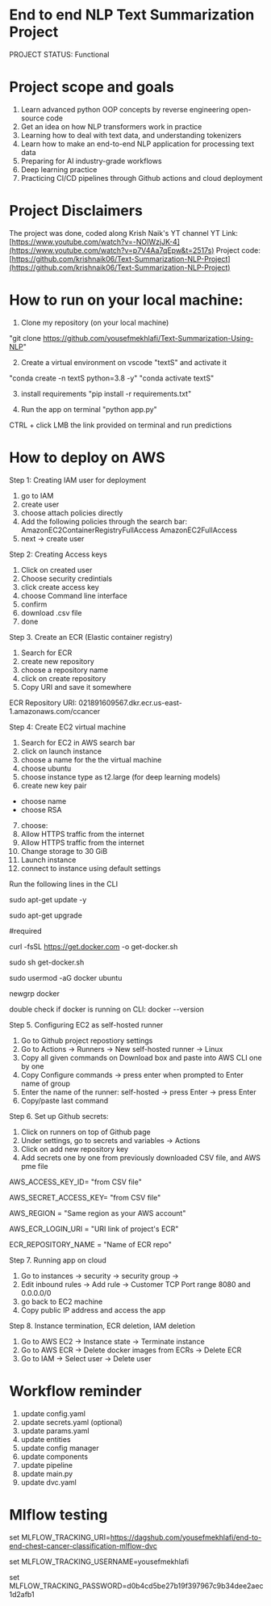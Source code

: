 # End to end NLP Text Summarization Project

PROJECT STATUS: Functional

# Project scope and goals

1. Learn advanced python OOP concepts by reverse engineering open-source code
2. Get an idea on how NLP transformers work in practice
3. Learning how to deal with text data, and understanding tokenizers  
4. Learn how to make an end-to-end NLP application for processing text data
5. Preparing for AI industry-grade workflows
6. Deep learning practice
7. Practicing CI/CD pipelines through Github actions and cloud deployment



# Project Disclaimers 

The project was done, coded along Krish Naik's YT channel 
YT Link: [https://www.youtube.com/watch?v=-NOIWzjJK-4](https://www.youtube.com/watch?v=p7V4Aa7qEpw&t=2517s)
Project code: [https://github.com/krishnaik06/Text-Summarization-NLP-Project](https://github.com/krishnaik06/Text-Summarization-NLP-Project)

# How to run on your local machine: 

1. Clone my repository (on your local machine)

"git clone https://github.com/yousefmekhlafi/Text-Summarization-Using-NLP"

2. Create a virtual environment on vscode "textS" and activate it

"conda create -n textS python=3.8 -y"
"conda activate textS"

3. install requirements
"pip install -r requirements.txt"

4. Run the app on terminal
"python app.py"

CTRL + click LMB the link provided on terminal and run predictions  


# How to deploy on AWS 

Step 1: Creating IAM user for deployment 

1. go to IAM
2. create user 
3. choose attach policies directly 
4. Add the following policies through the search bar:
AmazonEC2ContainerRegistryFullAccess
AmazonEC2FullAccess
5. next -> create user 


Step 2: Creating Access keys

1. Click on created user  
2. Choose security credintials
3. click create access key
4. choose Command line interface 
5. confirm 
6. download .csv file
7. done


Step 3. Create an ECR (Elastic container registry)

1. Search for ECR
2. create new repository
3. choose a repository name 
4. click on create repository
5. Copy URI and save it somewhere 

ECR Repository URI:
021891609567.dkr.ecr.us-east-1.amazonaws.com/ccancer

Step 4: Create EC2 virtual machine

1. Search for EC2 in AWS search bar
2. click on launch instance
3. choose a name for the the virtual machine
4. choose ubuntu 
5. choose instance type as t2.large (for deep learning models)
6. create new key pair
- choose name
- choose RSA
7. choose:
1. Allow HTTPS traffic from the internet
2. Allow HTTPS traffic from the internet 
8. Change storage to 30 GiB
9. Launch instance
10. connect to instance using default settings

Run the following lines in the CLI

sudo apt-get update -y

sudo apt-get upgrade

#required

curl -fsSL https://get.docker.com -o get-docker.sh

sudo sh get-docker.sh

sudo usermod -aG docker ubuntu

newgrp docker

double check if docker is running on CLI:
docker --version


Step 5. Configuring EC2 as self-hosted runner

1. Go to Github project repostiory settings
2. Go to Actions -> Runners -> New self-hosted runner -> Linux
3. Copy all given commands on Download box and paste into AWS CLI one by one
4. Copy Configure commands -> press enter when prompted to Enter name of group
5. Enter the name of the runner: self-hosted -> press Enter -> press Enter
6. Copy/paste last command 

Step 6. Set up Github secrets: 

1. Click on runners on top of Github page
2. Under settings, go to secrets and variables -> Actions
3. Click on add new repository key
4. Add secrets one by one from previously downloaded CSV file, and AWS pme file

AWS_ACCESS_KEY_ID= "from CSV file"

AWS_SECRET_ACCESS_KEY= "from CSV file"

AWS_REGION = "Same region as your AWS account"

AWS_ECR_LOGIN_URI = "URI link of project's ECR"

ECR_REPOSITORY_NAME = "Name of ECR repo"

Step 7. Running app on cloud

1. Go to instances -> security -> security group -> 
2. Edit inbound rules -> Add rule -> Customer TCP Port range 8080 and 0.0.0.0/0
3. go back to EC2 machine
4. Copy public IP address and access the app

Step 8. Instance termination, ECR deletion, IAM deletion

1. Go to AWS EC2 -> Instance state -> Terminate instance
2. Go to AWS ECR -> Delete docker images from ECRs -> Delete ECR  
3. Go to IAM -> Select user -> Delete user



# Workflow reminder

1. update config.yaml
2. update secrets.yaml (optional)
3. update params.yaml
4. update entities 
5. update config manager
6. update components 
7. update pipeline
8. update main.py
9. update dvc.yaml


# Mlflow testing 

set MLFLOW_TRACKING_URI=https://dagshub.com/yousefmekhlafi/end-to-end-chest-cancer-classification-mlflow-dvc

set MLFLOW_TRACKING_USERNAME=yousefmekhlafi 

set MLFLOW_TRACKING_PASSWORD=d0b4cd5be27b19f397967c9b34dee2aec1d2afb1

